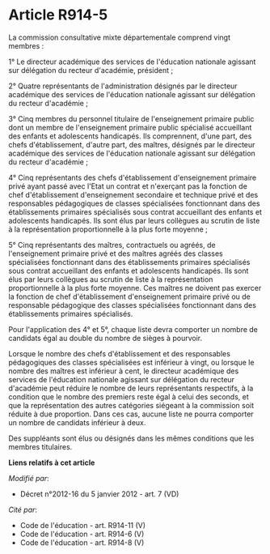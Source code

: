 # Article R914-5

La commission consultative mixte départementale comprend vingt membres : 

1°               Le directeur académique des services de l'éducation nationale agissant sur délégation du recteur d'académie,
président ; 

2° Quatre représentants de l'administration désignés par le directeur académique des services de l'éducation nationale
agissant sur délégation du recteur d'académie ; 

3° Cinq membres du personnel titulaire de l'enseignement primaire public dont un membre de l'enseignement primaire public
spécialisé accueillant des enfants et adolescents handicapés. Ils comprennent, d'une part, des chefs d'établissement, d'autre
part, des maîtres, désignés par le directeur académique des services de l'éducation nationale agissant sur délégation du
recteur d'académie ; 

4° Cinq représentants des chefs d'établissement d'enseignement primaire privé ayant passé avec l'Etat un contrat et
n'exerçant pas la fonction de chef d'établissement d'enseignement secondaire et technique privé et des responsables
pédagogiques de classes spécialisées fonctionnant dans des établissements primaires spécialisés sous contrat accueillant des
enfants et adolescents handicapés. Ils sont élus par leurs collègues au scrutin de liste à la représentation proportionnelle
à la plus forte moyenne ; 

5° Cinq représentants des maîtres, contractuels ou agréés, de l'enseignement primaire privé et des maîtres agréés des classes
spécialisées fonctionnant dans des établissements primaires spécialisés sous contrat accueillant des enfants et adolescents
handicapés. Ils sont élus par leurs collègues au scrutin de liste à la représentation proportionnelle à la plus forte
moyenne. Ces maîtres ne doivent pas exercer la fonction de chef d'établissement d'enseignement primaire privé ou de
responsable pédagogique des classes spécialisées fonctionnant dans des établissements primaires spécialisés. 

Pour l'application des 4° et 5°, chaque liste devra comporter un nombre de candidats égal au double du nombre de sièges à
pourvoir. 

Lorsque le nombre des chefs d'établissement et des responsables pédagogiques des classes spécialisées est inférieur à vingt,
ou lorsque le nombre des maîtres est inférieur à cent, le directeur académique des services de l'éducation nationale agissant
sur délégation du recteur d'académie peut réduire le nombre de leurs représentants respectifs, à la condition que le nombre
des premiers reste égal à celui des seconds, et que la représentation des autres catégories siégeant à la commission soit
réduite à due proportion. Dans ces cas, aucune liste ne pourra comporter un nombre de candidats inférieur à deux. 

Des suppléants sont élus ou désignés dans les mêmes conditions que les membres titulaires.

**Liens relatifs à cet article**

_Modifié par_:

  - Décret n°2012-16 du 5 janvier 2012 - art. 7 (VD)

_Cité par_:

  - Code de l'éducation - art. R914-11 (V)
  - Code de l'éducation - art. R914-6 (V)
  - Code de l'éducation - art. R914-8 (V)
